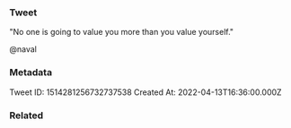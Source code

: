 ### Tweet
"No one is going to value you more than you value yourself."

@naval

### Metadata
Tweet ID: 1514281256732737538
Created At: 2022-04-13T16:36:00.000Z

### Related

